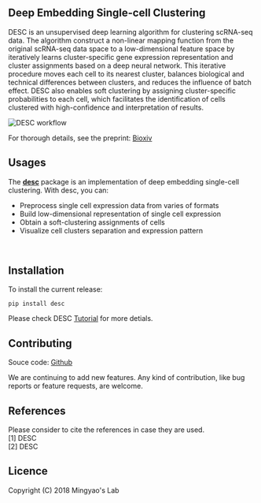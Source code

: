 
## Deep Embedding Single-cell Clustering 

DESC is an unsupervised deep learning algorithm for clustering scRNA-seq data. The algorithm construct a non-linear mapping function from the original scRNA-seq data space to a low-dimensional feature space by iteratively learns cluster-specific gene expression representation and cluster assignments based on a deep neural network. This iterative procedure moves each cell to its nearest cluster, balances biological and technical differences between clusters, and reduces the influence of batch effect. DESC also enables soft clustering by assigning cluster-specific probabilities to each cell, which facilitates the identification of cells clustered with high-confidence and interpretation of results. 

![DESC workflow](docs/assets/images/desc_workflow.png)

For thorough details, see the preprint: [Bioxiv](https://www.biorxiv.org)
<br>

## Usages

The [**desc**](https://github.com/Yafei611/desc) package is an implementation of deep embedding single-cell clustering. With desc, you can:

- Preprocess single cell expression data from varies of formats
- Build low-dimensional representation of single cell expression
- Obtain a soft-clustering assignments of cells
- Visualize cell clusters separation and expression pattern
<br>

## Installation

To install the current release:

```
pip install desc
```

Please check DESC [Tutorial](https://yafei611.github.io/desc/tutorial.html) for more detials.
<br>

## Contributing

Souce code: [Github](https://github.com/Yafei611/desc)  

We are continuing to add new features. Any kind of contribution, like bug reports or feature requests, are welcome.
<br>

## References

Please consider to cite the references in case they are used.  
[1] DESC    
[2] DESC
<br>

## Licence

Copyright (C) 2018 Mingyao's Lab

